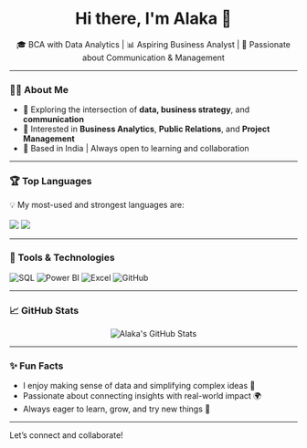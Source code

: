 <h1 align="center">Hi there, I'm Alaka 👋</h1>

<p align="center">
  🎓 BCA with Data Analytics | 📊 Aspiring Business Analyst | 💬 Passionate about Communication & Management
</p>

---

### 👩‍💻 About Me

- 🌱 Exploring the intersection of **data, business strategy**, and **communication**
- 🎯 Interested in **Business Analytics**, **Public Relations**, and **Project Management**
- 📍 Based in India | Always open to learning and collaboration

---

### 🏆 Top Languages

<p>
  💡 My most-used and strongest languages are:
  <br><br>
  <img src="https://img.shields.io/badge/-Python-3776AB?style=for-the-badge&logo=python&logoColor=white" />
  <img src="https://img.shields.io/badge/-CSS3-1572B6?style=for-the-badge&logo=css3&logoColor=white" />
</p>

---

### 🔧 Tools & Technologies

![SQL](https://img.shields.io/badge/-SQL-4479A1?style=flat&logo=postgresql&logoColor=white)
![Power BI](https://img.shields.io/badge/-PowerBI-F2C811?style=flat&logo=powerbi&logoColor=black)
![Excel](https://img.shields.io/badge/-Excel-217346?style=flat&logo=microsoft-excel&logoColor=white)
![GitHub](https://img.shields.io/badge/-GitHub-181717?style=flat&logo=github)

---

### 📈 GitHub Stats

<p align="center">
  <img src="https://github-readme-stats.vercel.app/api?username=Alaka&show_icons=true&theme=radical" alt="Alaka's GitHub Stats" />
</p>

---

### ✨ Fun Facts

- I enjoy making sense of data and simplifying complex ideas 📖  
- Passionate about connecting insights with real-world impact 🌍  
- Always eager to learn, grow, and try new things 🚀

---

Let’s connect and collaborate!



<!---
alaka-cell/alaka-cell is a ✨ special ✨ repository because its `README.md` (this file) appears on your GitHub profile.
You can click the Preview link to take a look at your changes.
--->
